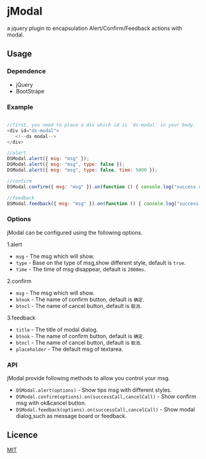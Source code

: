 # jModal
a jquery plugin to encapsulation Alert/Confirm/Feedback actions with modal.

## Usage

### Dependence

* jQuery
* BootStrape

### Example

```javascript

//first, you need to place a div which id is `ds-modal` in your body.
<div id="ds-modal">
   <!--ds modal-->
</div>

//alert
DSModal.alert({ msg: "msg" });
DSModal.alert({ msg: "msg", type: false });
DSModal.alert({ msg: "msg", type: false, time: 5000 });

//confirm
DSModal.confirm({ msg: "msg" }).on(function () { console.log("success callback"); }, function () { console.log("fail callback"); });

//feedback
DSModal.feedback({ msg: "msg" }).on(function () { console.log("success callback"); }, function () { console.log("fail callback"); });

```

### Options

jModal can be configured using the following options.

1.alert  
* `msg` - The msg which will show.
* `type` - Base on the type of msg,show different style, default is `true`.
* `time` - The time of msg disappear, default is `2000ms`.  

2.confirm  
* `msg` - The msg which will show.
* `btnok` - The name of confirm button, default is `确定`.
* `btncl` - The name of cancel button, default is `取消`.  

3.feedback  
* `title` - The title of modal dialog.
* `btnok` - The name of confirm button, default is `确定`.
* `btncl` - The name of cancel button, default is `取消`.
* `placeholder` - The default msg of textarea.

### API

jModal provide following methods to allow you control your msg.

* `DSModal.alert(options)` - Show tips msg with different styles.
* `DSModal.confirm(options).on(successCall,cancelCall)` - Show confirm msg with ok&cancel button.
* `DSModal.feedback(options).on(successCall,cancelCall)` -  Show modal dialog,such as message board or feedback.

## Licence

[MIT](http://opensource.org/licenses/MIT)
